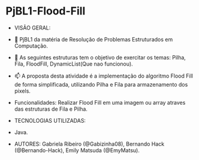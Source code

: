# PjBL1-Flood-Fill

- VISÃO GERAL:
  
- 🔭 PjBL1 da matéria de Resolução de Problemas Estruturados em Computação.
- 🤔 As seguintes estruturas tem o objetivo de exercitar os temas: Pilha, Fila, FloodFill, DynamicList(Que nao funcionou). 
- 📫 A proposta desta atividade é a implementação do algoritmo Flood Fill de forma simplificada,
utilizando Pilha e Fila para armazenamento dos pixels.
-  Funcionalidades: Realizar Flood Fill em uma imagem ou array atraves das estruturas de Fila e Pilha.

- TECNOLOGIAS UTILIZADAS:
- Java.

- AUTORES: Gabriela Ribeiro (@Gabizinha08), Bernando Hack (@Bernando-Hack), Emily Matsuda (@EmyMatsu).


  

  


 
